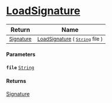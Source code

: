 # [LoadSignature](./ImageLoader--LoadSignature.md)



| Return | Name | 
| --- | --- | 
| <sub>[Signature](./../../Signature.md)</sub> | <sub>[LoadSignature](./ImageLoader--LoadSignature.md) ( [`String`](https://docs.microsoft.com/en-us/dotnet/api/System.String) file )</sub> | 


#### Parameters
**`file`**  [`String`](https://docs.microsoft.com/en-us/dotnet/api/System.String)<br>
#### Returns
[Signature](./../../Signature.md)<br>

